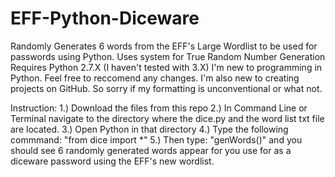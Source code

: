 # EFF-Python-Diceware
Randomly Generates 6 words from the EFF's Large Wordlist to be used for passwords using Python.
Uses system for True Random Number Generation
Requires Python 2.7.X (I haven't tested with 3.X) I'm new to programming in Python. Feel free to reccomend any changes. I'm also new to creating projects on GitHub. So sorry if my formatting is unconventional or what not.

Instruction:
1.) Download the files from this repo
2.) In Command Line or Terminal navigate to the directory where the dice.py and the word list txt file are located.
3.) Open Python in that directory
4.) Type the following commmand: "from dice import *"
5.) Then type: "genWords()" and you should see 6 randomly generated words appear for you use for as a diceware password using the EFF's new wordlist. 
